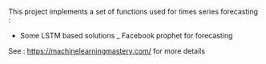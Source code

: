 This project implements a set of functions used for times series forecasting :

- Some LSTM based solutions
_ Facebook prophet for forecasting

See : https://machinelearningmastery.com/  for more details